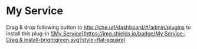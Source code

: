 # My Service

Drag & drop following button to http://che.url/dashboard/#/admin/plugins to install this plug-in
[![My Service](https://img.shields.io/badge/My Service-Drag & install-brightgreen.svg?style=flat-square)](http://eclipse.org/che/?install&uri=mvn:org.eclipse.che.ide:che-examples-service:zip:3.13.1-SNAPSHOT)
